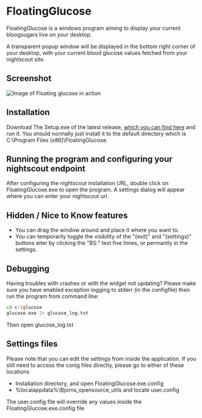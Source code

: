# FloatingGlucose
FloatingGlucose is a windows program aiming to display your current bloogsugars live on your desktop.

A transparent popup window will be displayed in the bottom right corner of your desktop, with your current blood glucose values fetched from your nightscout site.

## Screenshot
![Image of Floating glucose in action](https://s32.postimg.org/madq0uj2d/floating_glucose.png)

## Installation
Download The Setup.exe of the latest release, [which you can find here](https://github.com/dabear/FloatingGlucose/releases/) and run it. You should normally just install it to the default directory which is C:\Program Files (x86)\FloatingGlucose. 





## Running the program and configuring your nightscout endpoint
After configuring the nightscout installation URL, double click on FloatingGlucose.exe to open the program. A settings dialog will appear where you can enter your nightscout url.

## Hidden / Nice to Know features
* You can drag the window around and place it where you want to.
* You can temporarily toggle the visibility of the "(exit)" and "(settings)" buttons eiter by clicking the "BS:" text five times, or permantly in the settings.

## Debugging
Having troubles with crashes or with the widget not updating? Please make sure you have enabled exception logging to stderr (in the configfile) then run the program from command line:

```bash
cd c:\glucose
glucose.exe 2> glucose_log.txt
```

Then open glucose_log.txt

## Settings files
Please note that you can edit the settings from inside the application. If you still need to access the conig files directly, please go to either of these locations

* Installation directory, and open FloatingGlucose.exe.config
* %localappdata%\Bjorns_opensource_utils and locate user.config

The user.config file will override any values inside the FloatingGlucose.exe.config file

